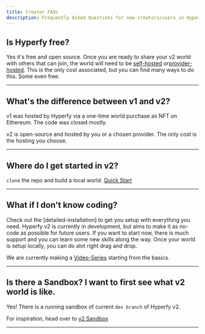 ```yaml
---
title: Creator FAQs
description: Frequently Asked Questions for new creators/users in Hyperfy v2.
---
```


## Is Hyperfy free?

Yes it's free and open source.  Once you are ready to share your v2 world with others that can join, the world will need to be [self-hosted](/hosting/self) or[provider-hosted](/hosting/provider).  This is the only cost associated, but you can find many ways to do this.  Some even free.


---

## What's the difference between v1 and v2?

v1 was hosted by Hyperfy via a one-time world purchase as NFT on Ethereum. The code was closed mostly.

v2 is open-source and hosted by you or a chosen provider.  The only cost is the hosting you choose.

---

## Where do I get started in v2?

`clone` the repo and build a local world. [Quick Start](/setup/quickstart)


---

## What if I don't know coding?

Check out the [detailed-installation] to get you setup with everything you need.
Hyperfy v2 is currently in development, but aims to make it as no-code as possible for future users.  If you want to start now, there is much support and you can learn some new skills along the way.  Once your world is setup locally, you can do alot right drag and drop.

We are currently making a [Video-Series](/community/tutorials) starting from the basics.

---

## Is there a Sandbox?  I want to first see what v2 world is like.

Yes! There is a running sandbox of current `dev branch` of Hyperfy v2.

For inspiration, head over to [v2 Sandbox](https://play.hyperfy.xyz/)


---

